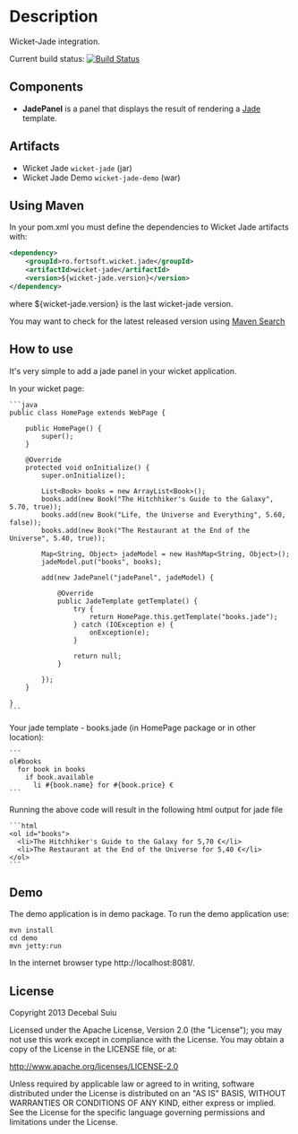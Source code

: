 Description
=====================
Wicket-Jade integration.

Current build status: [![Build Status](https://buildhive.cloudbees.com/job/decebals/job/wicket-jade/badge/icon)](https://buildhive.cloudbees.com/job/decebals/job/wicket-jade/)

Components
-------------------
- **JadePanel** is a panel that displays the result of rendering a [Jade](http://jade-lang.com/) template.

Artifacts
-------------------
- Wicket Jade `wicket-jade` (jar)
- Wicket Jade Demo `wicket-jade-demo` (war)

Using Maven
-------------------
In your pom.xml you must define the dependencies to Wicket Jade artifacts with:

```xml
<dependency>
    <groupId>ro.fortsoft.wicket.jade</groupId>
    <artifactId>wicket-jade</artifactId>
    <version>${wicket-jade.version}</version>
</dependency>    
```

where ${wicket-jade.version} is the last wicket-jade version.

You may want to check for the latest released version using [Maven Search](http://search.maven.org/#search%7Cga%7C1%7Cwicket-jade)

How to use
-------------------
It's very simple to add a jade panel in your wicket application.

In your wicket page:

    ```java
    public class HomePage extends WebPage {

	    public HomePage() {
		    super();		
	    }

	    @Override
	    protected void onInitialize() {
		    super.onInitialize();
		
		    List<Book> books = new ArrayList<Book>();
		    books.add(new Book("The Hitchhiker's Guide to the Galaxy", 5.70, true));
		    books.add(new Book("Life, the Universe and Everything", 5.60, false));
		    books.add(new Book("The Restaurant at the End of the Universe", 5.40, true));
		
		    Map<String, Object> jadeModel = new HashMap<String, Object>();
		    jadeModel.put("books", books);
		
		    add(new JadePanel("jadePanel", jadeModel) {

			    @Override
			    public JadeTemplate getTemplate() {
				    try {
					    return HomePage.this.getTemplate("books.jade");
				    } catch (IOException e) {
					    onException(e);
				    }
				
				    return null;
			    }
			
		    });
	    }  

    }
    ```

Your jade template - books.jade (in HomePage package or in other location):

    ```
    ol#books
      for book in books
        if book.available
          li #{book.name} for #{book.price} €    
    ```
    
Running the above code will result in the following html output for jade file

    ```html
    <ol id="books">
      <li>The Hitchhiker's Guide to the Galaxy for 5,70 €</li>
      <li>The Restaurant at the End of the Universe for 5,40 €</li>
    </ol>
    ```

Demo
-------------------
The demo application is in demo package.
To run the demo application use:  
 
    mvn install
    cd demo
    mvn jetty:run

In the internet browser type http://localhost:8081/.

License
--------------
Copyright 2013 Decebal Suiu
 
Licensed under the Apache License, Version 2.0 (the "License"); you may not use this work except in compliance with
the License. You may obtain a copy of the License in the LICENSE file, or at:
 
http://www.apache.org/licenses/LICENSE-2.0
 
Unless required by applicable law or agreed to in writing, software distributed under the License is distributed on
an "AS IS" BASIS, WITHOUT WARRANTIES OR CONDITIONS OF ANY KIND, either express or implied. See the License for the
specific language governing permissions and limitations under the License.
